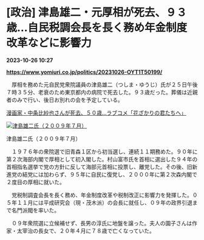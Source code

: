 # [政治] 津島雄二・元厚相が死去、９３歳…自民税調会長を長く務め年金制度改革などに影響力

**2023-10-26 10:27**

**https://www.yomiuri.co.jp/politics/20231026-OYT1T50199/**

　厚相を務めた元自民党衆院議員の津島雄二（つしま・ゆうじ）氏が２５日午後７時３５分、老衰のため東京都内の病院で死去した。９３歳だった。葬儀は近親者のみで行い、後日お別れの会を予定している。

[漫画家・中条比紗也さんが死去、５０歳…ラブコメ「花ざかりの君たちへ」](https://www.yomiuri.co.jp/culture/subcul/20231026-OYT1T50186/)

[![津島雄二氏（２００９年７月）](https://www.yomiuri.co.jp/media/2023/10/20231026-OYT1I50135-1.jpg)](https://www.yomiuri.co.jp/pluralphoto/20231026-OYT1I50135/)

津島雄二氏（２００９年７月）

　１９７６年の衆院選で旧青森１区から初当選し、連続１１期務めた。９０年に第２次海部内閣で厚相として初入閣した。村山富市氏を首相に選出した９４年の首相指名選挙で党の方針に反して海部元首相に投票し、離党した。その後、旧新進党の結党には加わらず、９５年に自民に復党し、２０００年に第２次森内閣で２度目の厚相に就いた。

　党税制調査会長を長く務め、年金制度改革や税制改正に影響力を発揮した。０５年１１月には平成研究会（現・茂木派）の会長に就任し、０９年の政界引退まで名門派閥を率いた。

　０９年衆院選に立候補せず、長男の淳氏に地盤を譲った。夫人の園子さんは作家・太宰治の長女で、２０年４月に７８歳で亡くなっていた。